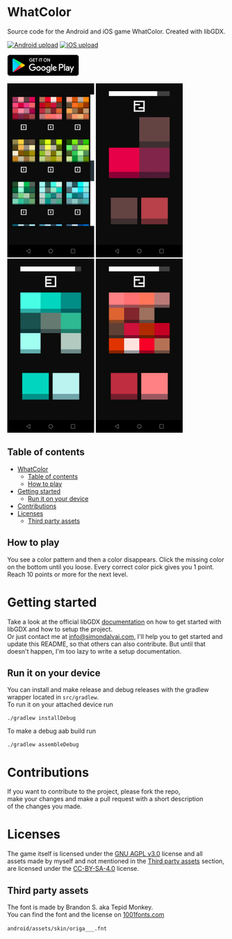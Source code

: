 # WhatColor
Source code for the Android and iOS game WhatColor. Created with libGDX.

[![Android upload](https://github.com/dulvui/whatcolor/actions/workflows/upload-android.yml/badge.svg)](https://github.com/dulvui/whatcolor/actions/workflows/upload-android.yml)
[![iOS upload](https://github.com/dulvui/whatcolor/actions/workflows/upload-ios.yml/badge.svg)](https://github.com/dulvui/whatcolor/actions/workflows/upload-ios.yml)

<a href="https://play.google.com/store/apps/details?id=com.salvai.whatcolor" target="_blank"><img src="store-images/PlayStore.svg" alt="Get it on Google Play" height="49"></a>
<!-- <a href="https://apps.apple.com/app/whatcolor/id1626543157" target="_blank"><img src="store-images/AppStore.svg" alt="Download on the App Store" height="50" ></a> -->

<div>
  <img src="screenshots/screenshot-1.png" alt="Level 1" width="200"/>
  <img src="screenshots/screenshot-2.png" alt="Level 2" width="200"/>
  <img src="screenshots/screenshot-3.png" alt="Level 3" width="200"/>
  <img src="screenshots/screenshot-4.png" alt="Level 4" width="200"/>
</div>  


## Table of contents
- [WhatColor](#whatcolor)
  - [Table of contents](#table-of-contents)
  - [How to play](#how-to-play)
- [Getting started](#getting-started)
  - [Run it on your device](#run-it-on-your-device)
- [Contributions](#contributions)
- [Licenses](#licenses)
  - [Third party assets](#third-party-assets)

## How to play
You see a color pattern and then a color disappears. Click the missing color on the bottom until you loose.
Every correct color pick gives you 1 point. Reach 10 points or more for the next level.

# Getting started

Take a look at the official libGDX [documentation](https://libgdx.com/dev/) on how to get started with libGDX and how to setup the project.  
Or just contact me at info@simondalvai.com, I'll help you to get started and update this README, so that others can also contribute. But until that doesn't happen, I'm too lazy to write a setup documentation.

## Run it on your device
You can install and make release and debug releases with the gradlew wrapper located in `src/gradlew`.  
To run it on your attached device run
```
./gradlew installDebug
```
To make a debug aab build run
```
./gradlew assembleDebug
```

# Contributions
If you want to contribute to the project, please fork the repo,    
make your changes and make a pull request with a short description  
of the changes you made.

# Licenses
The game itself is licensed under the [GNU AGPL v3.0](LICENSE) license and all  
assets made by myself and not mentioned in the [Third party assets](#third-party-assets) section, are licensed under the [CC-BY-SA-4.0](https://creativecommons.org/licenses/by-sa/4.0/) license.

## Third party assets

The font is made by Brandon S. aka Tepid Monkey.  
You can find the font and the license on [1001fonts.com](https://www.1001fonts.com/origami-mommy-font.html)

`android/assets/skin/origa___.fnt`